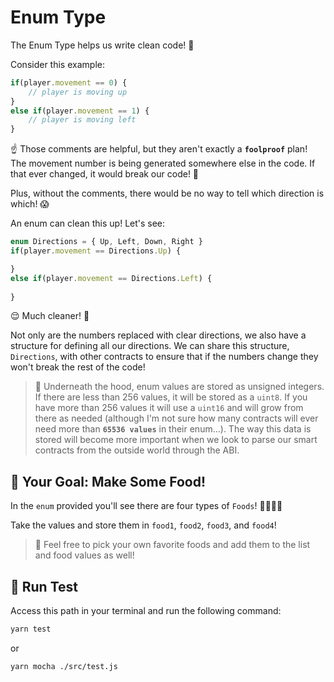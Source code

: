 # Enum Type

The Enum Type helps us write clean code! 🚿

Consider this example:

```js
if(player.movement == 0) {
    // player is moving up
}
else if(player.movement == 1) {
    // player is moving left
}
```

☝️ Those comments are helpful, but they aren't exactly a **`foolproof`** plan! The movement number is being generated somewhere else in the code. If that ever changed, it would break our code! 🐛

Plus, without the comments, there would be no way to tell which direction is which! 😱

An enum can clean this up! Let's see:

```js
enum Directions = { Up, Left, Down, Right }
if(player.movement == Directions.Up) {

}
else if(player.movement == Directions.Left) {
    
}
```

😌 Much cleaner! 🧘

Not only are the numbers replaced with clear directions, we also have a structure for defining all our directions. We can share this structure, `Directions`, with other contracts to ensure that if the numbers change they won't break the rest of the code!

> 📖 Underneath the hood, enum values are stored as unsigned integers. If there are less than 256 values, it will be stored as a `uint8`. If you have more than 256 values it will use a `uint16` and will grow from there as needed (although I'm not sure how many contracts will ever need more than **`65536 values`** in their enum...). The way this data is stored will become more important when we look to parse our smart contracts from the outside world through the ABI.

## 🏁 Your Goal: Make Some Food!

In the `enum` provided you'll see there are four types of `Foods`! 🍎🍌🍕🥯

Take the values and store them in `food1`, `food2`, `food3`, and `food4`!

> 🎨 Feel free to pick your own favorite foods and add them to the list and food values as well!

## 🧪 Run Test

Access this path in your terminal and run the following command:

```bash
yarn test
```

or

```bash
yarn mocha ./src/test.js
```
